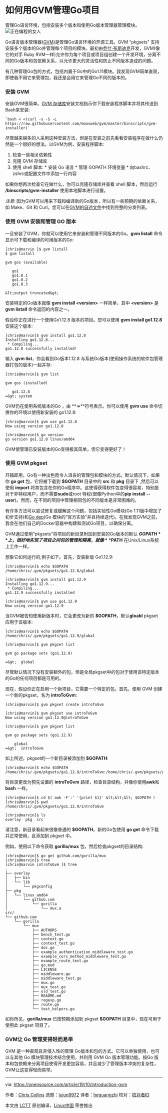 [#]: collector: (lujun9972)
[#]: translator: (heguangzhi)
[#]: reviewer: ( )
[#]: publisher: ( )
[#]: url: ( )
[#]: subject: (How to manage Go projects with GVM)
[#]: via: (https://opensource.com/article/19/10/introduction-gvm)
[#]: author: (Chris Collins https://opensource.com/users/clcollins)

如何用GVM管理Go项目
======

管理Go语言环境，包括安装多个版本和使用Go版本管理器管理模块。
![正在编程的女人][1]

Go语言版本管理器([GVM][2])是管理Go语言环境的开源工具。GVM “pkgsets” 支持安装多个版本的Go并管理每个项目的模块。最初由[乔什·布斯迪克][3]开发，GVM(像它的对手 Ruby RVM一样)允许你为每个项目或项目组创建一个开发环境，分离不同的Go版本和包依赖关系，以允许更大的灵活性和防止不同版本造成的问题。

有几种管理Go包的方式，包括内置于Go中的Go1.11模块。我发现GVM简单直观，即使我不用它来管理包，我还是会用它来管理Go不同的版本的。

### 安装 GVM 

安装GVM很简单。[GVM 存储库][4]安装文档指示你下载安装程序脚本并将其传送到Bash来安装:

```
`bash < <(curl -s -S -L https://raw.githubusercontent.com/moovweb/gvm/master/binscripts/gvm-installer)`
```

尽管越来越多的人采用这种安装方法，但是在安装之前先看看安装程序在做什么仍然是一个很好的想法。以GVM为例，安装程序脚本:

  1. 检查一些相关依赖性
  2. 克隆 GVM 存储库
  3. 使用 shell 脚本:
    * 安装 Go 语言
    * 管理 GOPATH 环境变量
    * 向bashrc、zshrc或配置文件中添加一行内容

如果你想再次检查它在做什么，你可以克隆存储库并查看 shell 脚本，然后运行 **/binscripts/gvm-installer** 使用本地脚本进行设置。

_注意:_ 因为GVM可以用来下载和编译新的Go版本，所以有一些预期的依赖关系，如 Make、Git 和 Curl。您可以在[GVM的自述文件][5]中找到完整的分发列表。

### 使用 GVM 安装和管理 GO 版本

一旦安装了GVM，你就可以使用它来安装和管理不同版本的Go。**gvm listall** 命令显示可下载和编译的可用版本的Go:
```
[chris@marvin ]$ gvm listall
$ gvm listall

gvm gos (available)

   go1
   go1.0.1
   go1.0.2
   go1.0.3

&lt;output truncated&gt;
```

安装特定的Go版本就像 **gvm install &lt;version&gt;** 一样简单，其中 **&lt;version&gt;** 是**gvm listall** 命令返回的内容之一。

假设你正在进行一个使用Go1.12.8 版本的项目。您可以使用 **gvm install go1.12.8** 安装这个版本:

```
[chris@marvin]$ gvm install go1.12.8
Installing go1.12.8...
 * Compiling...
go1.12.8 successfully installed!
```

输入 **gvm list**，你会看到Go版本1.12.8 与系统Go版本(使用操作系统的软件包管理器打包的版本)一起并存:

```
[chris@marvin]$ gvm list

gvm gos (installed)

   go1.12.8
=&gt; system
```

GVM仍在使用系统版本的Go ，由 **=&gt;**符号表示。你可以使用 **gvm use** 命令切换你的环境以使用新安装的 go1.12.8:


```
[chris@marvin]$ gvm use go1.12.8
Now using version go1.12.8

[chris@marvin]$ go version
go version go1.12.8 linux/amd64
```

GVM使管理已安装版本的Go变得极其简单，但它变得更好了！

### 使用 GVM pkgset

开箱即用，Go有一种出色而令人沮丧的管理包和模块的方式。默认情况下，如果你 **go get** 包，它将被下载到 **$GOPATH** 目录中的 **src** 和 **pkg** 目录下 ,然后可以使用 **import** 将其包含在你的Go程序中。这使得获得软件包变得很容易，特别是对于非特权用户，而不需要**sudo**或root 特权(很像Python中的**pip install --user**)。然而，在不同的项目中管理相同包的不同版本是非常困难的。

有许多方法可以尝试修复或缓解这个问题，包括实验性Go模块(Go 1.11版中增加了初步支持)和[Go dep][6](Go 模块的“官方实验”并且持续迭代)。在我发现GVM之前，我会在他们自己的Docker容器中构建和测试Go项目，以确保分离。 

GVM通过使用“pkgsets”将项目的新目录附加到安装的Go版本的默认 **$GOPATH** 上，很好地实现了项目之间包的管理和隔离，就像 **$PATH** 在Unix/Linux系统上工作一样。
 
想象它如何运行的,例子如下。首先，安装新版 Go1.12.9:

```
[chris@marvin]$ echo $GOPATH
/home/chris/.gvm/pkgsets/go1.12.8/global

[chris@marvin]$ gvm install go1.12.9
Installing go1.12.9...
 * Compiling...
go1.12.9 successfully installed

[chris@marvin]$ gvm use go1.12.9
Now using version go1.12.9
```

当GVM被告知使用新版本时，它会更改为新的 **$GOPATH**，默认**gloabl** pkgset 应用于该版本: 


```
[chris@marvin]$ echo $GOPATH
/home/chris/.gvm/pkgsets/go1.12.9/global

[chris@marvin]$ gvm pkgset list

gvm go package sets (go1.12.9)

=&gt;  global
```
尽管默认情况下没有安装额外的包，但是全局pkgset中的包对于使用该特定版本的Go的任何项目都是可用的。

现在，假设你正在启用一个新项目，它需要一个特定的包。首先，使用 GVM 创建一个新的pkgset，名为 **introToGvm**:

```
[chris@marvin]$ gvm pkgset create introToGvm

[chris@marvin]$ gvm pkgset use introToGvm
Now using version go1.12.9@introToGvm

[chris@marvin]$ gvm pkgset list

gvm go package sets (go1.12.9)

    global
=&gt;  introToGvm
```

如上所述，pkgset的一个新目录被添加到 **$GOPATH**:

```
[chris@marvin]$ echo $GOPATH
/home/chris/.gvm/pkgsets/go1.12.9/introToGvm:/home/chris/.gvm/pkgsets/go1.12.9/global
```

将目录更改为预先设置的 **introToGvm** 路径，检查目录结构，并像你使用**awk**和**bash** 一样。

```
[chris@marvin]$ cd $( awk -F':' '{print $1}' &lt;&lt;&lt; $GOPATH )
[chris@marvin]$ pwd
/home/chris/.gvm/pkgsets/go1.12.9/introToGvm

[chris@marvin]$ ls
overlay  pkg  src
```
请注意，新目录看起来很像普通的 **$GOPATH**。新的Go包使用 **go get** 命令下载并正常使用，且添加到 pkgset 中。

例如，使用以下命令获取 **gorilla/mux** 包，然后检查pkgset的目录结构:


```
[chris@marvin]$ go get github.com/gorilla/mux
[chris@marvin]$ tree
[chris@marvin introToGvm ]$ tree
.
├── overlay
│   ├── bin
│   └── lib
│       └── pkgconfig
├── pkg
│   └── linux_amd64
│       └── github.com
│           └── gorilla
│               └── mux.a
src/
└── github.com
    └── gorilla
        └── mux
            ├── AUTHORS
            ├── bench_test.go
            ├── context.go
            ├── context_test.go
            ├── doc.go
            ├── example_authentication_middleware_test.go
            ├── example_cors_method_middleware_test.go
            ├── example_route_test.go
            ├── go.mod
            ├── LICENSE
            ├── middleware.go
            ├── middleware_test.go
            ├── mux.go
            ├── mux_test.go
            ├── old_test.go
            ├── README.md
            ├── regexp.go
            ├── route.go
            └── test_helpers.go
```

如你所见，**gorilla/mux** 已按预期添加到 pkgset **$GOPATH** 目录中，现在可用于使用此 pkgset 项目了。

### GVM让 Go 管理变得轻而易举

GVM 是一种直观且非侵入性的管理 Go版本和包的方式。它可以单独使用，也可以与其他 Go 模块管理技术结合使用，并利用 GVM Go 版本管理功能。按Go 版本和包依赖来分离项目使得开发更加容易，并且减少了管理版本冲突的复杂性，GVM让这变得轻而易举。

--------------------------------------------------------------------------------

via: https://opensource.com/article/19/10/introduction-gvm

作者：[Chris Collins][a]
选题：[lujun9972][b]
译者：[heguangzhi](https://github.com/heguangzhi)
校对：[校对者ID](https://github.com/校对者ID)

本文由 [LCTT](https://github.com/LCTT/TranslateProject) 原创编译，[Linux中国](https://linux.cn/) 荣誉推出

[a]: https://opensource.com/users/clcollins
[b]: https://github.com/lujun9972
[1]: https://opensource.com/sites/default/files/styles/image-full-size/public/lead-images/programming-code-keyboard-laptop-music-headphones.png?itok=EQZ2WKzy (Woman programming)
[2]: https://github.com/moovweb/gvm
[3]: https://github.com/jbussdieker
[4]: https://github.com/moovweb/gvm#installing
[5]: https://github.com/moovweb/gvm/blob/master/README.md
[6]: https://golang.github.io/dep/
